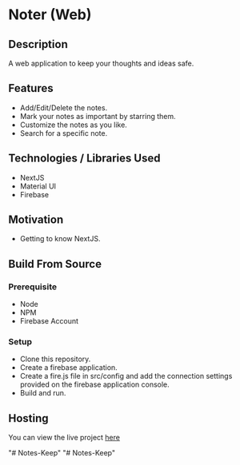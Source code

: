 # Noter (Web)

## Description
A web application to keep your thoughts and ideas safe.

## Features
- Add/Edit/Delete the notes.
- Mark your notes as important by starring them.
- Customize the notes as you like.
- Search for a specific note.

## Technologies / Libraries Used
- NextJS
- Material UI
- Firebase

## Motivation
- Getting to know NextJS.

## Build From Source

### Prerequisite
- Node
- NPM
- Firebase Account

### Setup
- Clone this repository.
- Create a firebase application.
- Create a fire.js file in src/config and add the connection settings provided on the firebase application console.
- Build and run.

## Hosting
You can view the live project [here](https://noter-6498a.web.app/)
 
"# Notes-Keep" 
"# Notes-Keep" 
